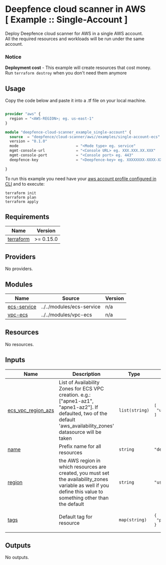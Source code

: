# Deepfence cloud scanner in AWS<br/>[ Example :: Single-Account ] 

Deploy Deepfence cloud scanner for AWS in a single AWS account.<br/>
All the required resources and workloads will be run under the same account.

### Notice
**Deployment cost** - This example will create resources that cost money.<br/>Run `terraform destroy` when you don't need them anymore

## Usage
Copy the code below and paste it into a .tf file on your local machine.

```terraform

provider "aws" {
  region = "<AWS-REGION>; eg. us-east-1"
}

module "deepfence-cloud-scanner_example_single-account" {
  source  = "deepfence/cloud-scanner/aws//examples/single-account-ecs"
  version = "0.1.0"
  mode                          = "<Mode type> eg. service"
  mgmt-console-url              = "<Console URL> eg. XXX.XXX.XX.XXX"
  mgmt-console-port             = "<Console port> eg. 443"
  deepfence-key                 = "<Deepfence-key> eg. XXXXXXXX-XXXX-XXXX-XXXX-XXXXXXXXXXXX"
  
}
```
To run this example you need have your [aws account profile configured in CLI](https://docs.aws.amazon.com/cli/latest/userguide/cli-configure-profiles.html) and to execute:
```shell
terraform init
terraform plan
terraform apply
```

## Requirements

| Name                                                                      | Version   |
|---------------------------------------------------------------------------|-----------|
| <a name="requirement_terraform"></a> [terraform](#requirement\_terraform) | >= 0.15.0 |

## Providers

No providers.

## Modules

| Name                                                                  | Source                    | Version |
|-----------------------------------------------------------------------|---------------------------|---------|
| <a name="module_ecs-service"></a> [ecs-service](#module\_ecs-service) | ../../modules/ecs-service | n/a     |
| <a name="module_vpc-ecs"></a> [vpc-ecs](#module\_vpc-ecs)             | ../../modules/vpc-ecs     | n/a     |

## Resources

No resources.

## Inputs

| Name                                                                                           | Description                                                                                                                                                             | Type           | Default                                                     | Required |
|------------------------------------------------------------------------------------------------|-------------------------------------------------------------------------------------------------------------------------------------------------------------------------|----------------|-------------------------------------------------------------|:--------:|
| <a name="input_ecs_vpc_region_azs"></a> [ecs\_vpc\_region\_azs](#input\_ecs\_vpc\_region\_azs) | List of Availability Zones for ECS VPC creation. e.g.: ["apne1-az1", "apne1-az2"]. If defaulted, two of the default 'aws\_availability\_zones' datasource will be taken | `list(string)` | <pre>[<br>  "us-east-1a"<br>]</pre>                         |    no    |
| <a name="input_name"></a> [name](#input\_name)                                                 | Prefix name for all resources                                                                                                                                           | `string`       | `"deepfence-cloud-scanner"`                                 |    no    |
| <a name="input_region"></a> [region](#input\_region)                                           | the AWS region in which resources are created, you must set the availability\_zones variable as well if you define this value to something other than the default       | `string`       | `"us-east-1"`                                               |    no    |
| <a name="input_tags"></a> [tags](#input\_tags)                                                 | Default tag for resource                                                                                                                                                | `map(string)`  | <pre>{<br>  "product": "deepfence-cloud-scanner"<br>}</pre> |    no    |

## Outputs

No outputs.
